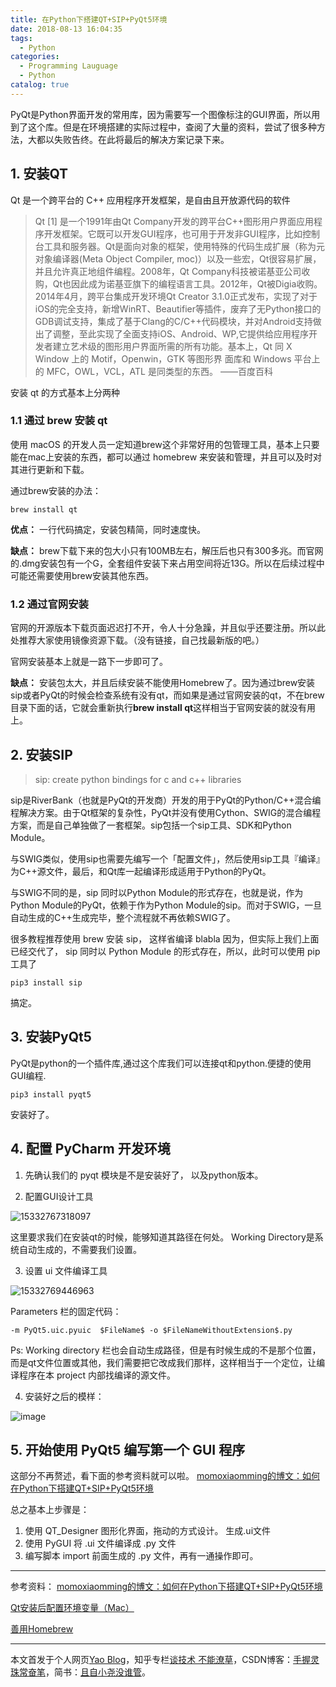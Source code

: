```yaml
---
title: 在Python下搭建QT+SIP+PyQt5环境
date: 2018-08-13 16:04:35
tags:
  - Python
categories:
  - Programming Lauguage
  - Python
catalog: true
---
```


PyQt是Python界面开发的常用库，因为需要写一个图像标注的GUI界面，所以用到了这个库。但是在环境搭建的实际过程中，查阅了大量的资料，尝试了很多种方法，大都以失败告终。在此将最后的解决方案记录下来。

## 1. 安装QT
Qt 是一个跨平台的 C++ 应用程序开发框架，是自由且开放源代码的软件

> Qt [1]  是一个1991年由Qt Company开发的跨平台C++图形用户界面应用程序开发框架。它既可以开发GUI程序，也可用于开发非GUI程序，比如控制台工具和服务器。Qt是面向对象的框架，使用特殊的代码生成扩展（称为元对象编译器(Meta Object Compiler, moc)）以及一些宏，Qt很容易扩展，并且允许真正地组件编程。2008年，Qt Company科技被诺基亚公司收购，Qt也因此成为诺基亚旗下的编程语言工具。2012年，Qt被Digia收购。2014年4月，跨平台集成开发环境Qt Creator 3.1.0正式发布，实现了对于iOS的完全支持，新增WinRT、Beautifier等插件，废弃了无Python接口的GDB调试支持，集成了基于Clang的C/C++代码模块，并对Android支持做出了调整，至此实现了全面支持iOS、Android、WP,它提供给应用程序开发者建立艺术级的图形用户界面所需的所有功能。基本上，Qt 同 X Window 上的 Motif，Openwin，GTK 等图形界 面库和 Windows 平台上的 MFC，OWL，VCL，ATL 是同类型的东西。
> ——百度百科


安装 qt 的方式基本上分两种

### 1.1 通过 brew 安装 qt
使用 macOS 的开发人员一定知道brew这个非常好用的包管理工具，基本上只要能在mac上安装的东西，都可以通过 homebrew 来安装和管理，并且可以及时对其进行更新和下载。

通过brew安装的办法：

```shell
brew install qt
```

**优点：** 一行代码搞定，安装包精简，同时速度快。

**缺点：** brew下载下来的包大小只有100MB左右，解压后也只有300多兆。而官网的.dmg安装包有一个G，全套组件安装下来占用空间将近13G。所以在后续过程中可能还需要使用brew安装其他东西。

### 1.2 通过官网安装
官网的开源版本下载页面迟迟打不开，令人十分急躁，并且似乎还要注册。所以此处推荐大家使用镜像资源下载。（没有链接，自己找最新版的吧。）

官网安装基本上就是一路下一步即可了。

**缺点：** 安装包太大，并且后续安装不能使用Homebrew了。因为通过brew安装sip或者PyQt的时候会检查系统有没有qt，而如果是通过官网安装的qt，不在brew目录下面的话，它就会重新执行**brew install qt**这样相当于官网安装的就没有用上。
## 2. 安装SIP
> sip: create python bindings for c and c++ libraries

sip是RiverBank（也就是PyQt的开发商）开发的用于PyQt的Python/C++混合编程解决方案。由于Qt框架的复杂性，PyQt并没有使用Cython、SWIG的混合编程方案，而是自己单独做了一套框架。sip包括一个sip工具、SDK和Python Module。

与SWIG类似，使用sip也需要先编写一个「配置文件」，然后使用sip工具『编译』为C++源文件，最后，和Qt库一起编译形成适用于Python的PyQt。

与SWIG不同的是，sip 同时以Python Module的形式存在，也就是说，作为Python Module的PyQt，依赖于作为Python Module的sip。而对于SWIG，一旦自动生成的C++生成完毕，整个流程就不再依赖SWIG了。

很多教程推荐使用 brew 安装 sip， 这样省编译 blabla 因为，但实际上我们上面已经交代了， sip 同时以 Python Module 的形式存在，所以，此时可以使用 pip 工具了

```shell
pip3 install sip
```

搞定。


## 3. 安装PyQt5

PyQt是python的一个插件库,通过这个库我们可以连接qt和python.便捷的使用GUI编程.

```shell
pip3 install pyqt5
```

安装好了。

## 4. 配置 PyCharm 开发环境

1. 先确认我们的 pyqt 模块是不是安装好了， 以及python版本。


2. 配置GUI设计工具

![15332767318097](https://upload-images.jianshu.io/upload_images/11400909-a15901baa3e37bcf.jpg?imageMogr2/auto-orient/strip%7CimageView2/2/w/1240)


这里要求我们在安装qt的时候，能够知道其路径在何处。
Working Directory是系统自动生成的，不需要我们设置。

3. 设置 ui 文件编译工具

![15332769446963](https://upload-images.jianshu.io/upload_images/11400909-6c4d6dab2672a1b9.jpg?imageMogr2/auto-orient/strip%7CimageView2/2/w/1240)

Parameters 栏的固定代码：

```
-m PyQt5.uic.pyuic  $FileName$ -o $FileNameWithoutExtension$.py
```

Ps: Working directory 栏也会自动生成路径，但是有时候生成的不是那个位置，而是qt文件位置或其他，我们需要把它改成我们那样，这样相当于一个定位，让编译程序在本 project 内部找编译的源文件。

4. 安装好之后的模样：

![image](https://upload-images.jianshu.io/upload_images/11400909-9e78d991eafc0248.png)



## 5. 开始使用 PyQt5 编写第一个 GUI 程序

 这部分不再赘述，看下面的参考资料就可以啦。
 [momoxiaomming的博文：如何在Python下搭建QT+SIP+PyQt5环境](https://juejin.im/post/5a671677518825734501ad2e)

 总之基本上步骤是：

 1. 使用 QT_Designer 图形化界面，拖动的方式设计。 生成.ui文件
 2. 使用 PyGUI 将 .ui 文件编译成 .py 文件
 3. 编写脚本 import 前面生成的 .py 文件，再有一通操作即可。

***

参考资料：
[momoxiaomming的博文：如何在Python下搭建QT+SIP+PyQt5环境](https://juejin.im/post/5a671677518825734501ad2e)

[Qt安装后配置环境变量（Mac）](http://www.cnblogs.com/goodboy-heyang/p/4793459.html)

[善用Homebrew](http://zhailiange.com/2016/06/04/Homebrew/)

***
本文首发于个人网页[Yao Blog](http://liyaolife.com)，知乎专栏[谈技术 不能潦草](https://zhuanlan.zhihu.com/c_175317330)，CSDN博客：[手握灵珠常奋笔](https://blog.csdn.net/GeneralLi95)，简书：[且自小尧没谁管](https://www.jianshu.com/u/2ad44a001d34)。
